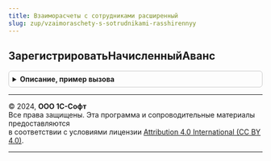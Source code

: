 ```yaml
---
title: Взаиморасчеты с сотрудниками расширенный
slug: zup/vzaimoraschety-s-sotrudnikami-rasshirennyy
---
```



## ЗарегистрироватьНачисленныйАванс
<details style="margin: 1em 0; padding: 0.5em; border: 1px solid #ccc; border-radius: 6px;">

<summary style="font-weight: bold; cursor: pointer;">Описание, пример вызова</summary>

```bsl

// См. ВзаиморасчетыССотрудниками.ЗарегистрироватьНачисленныйАванс
Процедура ЗарегистрироватьНачисленныйАванс(Движения, Отказ, Организация, ПериодРегистрации, Начисления = Неопределено, Удержания = Неопределено) Экспорт
```

Пример вызова
```bsl
ВзаиморасчетыССотрудникамиРасширенный.ЗарегистрироватьНачисленныйАванс(Движения, Отказ, Организация, ПериодРегистрации, Начисления, Удержания);
```
</details>

---

© 2024, **ООО 1С-Софт**  
Все права защищены. Эта программа и сопроводительные материалы предоставляются  
в соответствии с условиями лицензии [Attribution 4.0 International (CC BY 4.0)](https://creativecommons.org/licenses/by/4.0/legalcode).

---
